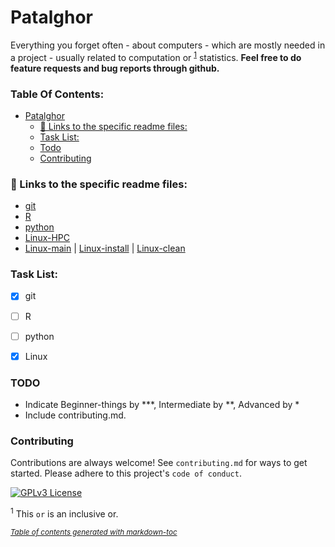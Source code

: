# Patalghor
Everything you forget often - about computers - which are mostly needed in a project - usually related to computation or <sup>[1](#myfootnote1)</sup> statistics.
**Feel free to do feature requests and bug reports through github.**

### Table Of Contents:
- [Patalghor](#patalghor)
    + [🔗 Links to the specific readme files:](#---links-to-the-specific-readme-files-)
    + [Task List:](#task-list-)
    + [Todo](#TODO)
    + [Contributing](#contributing)




### 🔗 Links to the specific readme files:
 - [git](git/git.md)
 - [R](R/R.md)
 - [python](python/python.md)
 - [Linux-HPC](Linux/HPC.md)
 - [Linux-main](Linux/Linux.md) | [Linux-install](Linux/install.md) | [Linux-clean](Linux/clean.md)



### Task List:
- [x] git
- [ ] R
- [ ] python
- [x] Linux


### TODO
- Indicate Beginner-things by \*\*\*, Intermediate by \*\*, Advanced by \*
- Include contributing.md.

### Contributing

Contributions are always welcome!
See `contributing.md` for ways to get started.
Please adhere to this project's `code of conduct`.


[![GPLv3 License](https://img.shields.io/badge/License-GPL%20v3-yellow.svg)](https://opensource.org/licenses/)


<sup name="myfootnote1">1</sup> This `or` is an inclusive or.

<small><i><a href='http://ecotrust-canada.github.io/markdown-toc/'>Table of contents generated with markdown-toc</a></i></small>

